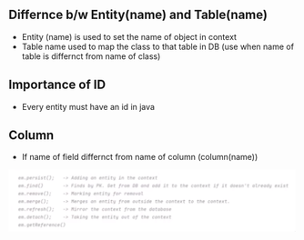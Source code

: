## Differnce b/w Entity(name) and Table(name)
- Entity (name) is used to set the name of object in context
- Table name used to map the class to that table in DB (use when name of table is differnct from name of class)

## Importance of ID
- Every entity must have an id in java
## Column
- If name of field differnct from name of column (column(name))

![](../../statics/Pasted%20image%2020240608121240.png)
